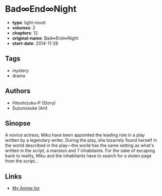 # Bad∞End∞Night

-   **type**: light-novel
-   **volumes**: 2
-   **chapters**: 12
-   **original-name**: Bad∞End∞Night
-   **start-date**: 2014-11-28

## Tags

-   mystery
-   drama

## Authors

-   Hitoshizuku-P (Story)
-   Suzunosuke (Art)

## Sinopse

A novice actress, Miku have been appointed the leading role in a play written by a legendary writer. During the play, she bizarrely found herself in the world described in the play—the world has the same setting as what's written in the script, a mansion and 7 inhabitants. For the sake of escaping back to reality, Miku and the inhabitants have to search for a stolen page from the script...

## Links

-   [My Anime list](https://myanimelist.net/manga/93367/Bad∞End∞Night)
